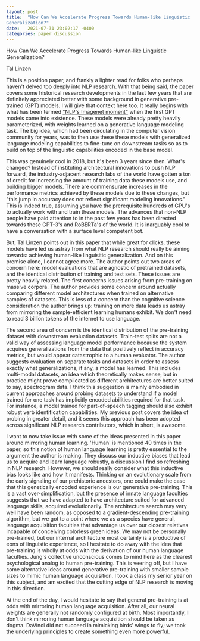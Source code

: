```yaml
---
layout: post
title:  "How Can We Accelerate Progress Towards Human-like Linguistic
Generalization?"
date:   2021-07-31 23:02:17 -0400
categories: paper discussion
---
```


How Can We Accelerate Progress Towards Human-like Linguistic
Generalization?

Tal Linzen

This is a position paper, and frankly a lighter read for folks who perhaps haven't delved too deeply into NLP research. With that being said, the paper covers some historical research developments in the last few years that are definitely appreciated better with some background in generative pre-trained (GPT) models.
I will give that context here too. It really begins with what has been termed ["NLP's Imagenet moment"](https://ruder.io/nlp-imagenet/) when the first GPT models came into existence. These models were already pretty heavily parameterized, with weights learned on a generative language modeling task. The big idea, which had been circulating in the computer vision community for years, was to then use these
these models with generalized language modeling capabilities to fine-tune on downstream tasks so as to build on top of the linguistic capabilities encoded in the base model.

This was genuinely cool in 2018, but it's been 3 years since then. What's changed? Instead of instituting architectural innovations to push NLP forward, the industry-adjacent research labs of the world have gotten a ton of credit for increasing the amount of training data these models use, and building bigger models.
There are commensurate increases in the performance metrics achieved by these models due to these changes, but "this jump in accuracy does not reflect significant modeling innovations." 
This is indeed true, assuming you have the prerequisite hundreds of GPU's to actually work with and train these models.
The advances that non-NLP people have paid attention to in the past few years has been directed towards these GPT-3's and RoBERTa's of the world. It is inarguably cool to have a conversation with a surface level competent bot. 

But, Tal Linzen points out in this paper that while great for clicks, these models have led us astray from what NLP research should really be aiming towards: achieving human-like linguisitic generalization. And on this premise alone, I cannot agree more. The author points out two areas of concern here: model evaluations that are agnostic of pretrained datasets, and the identical distribution of training and test sets.
These issues are pretty heavily related. The first concerns issues arising from pre-training on massive corpora. The author provides some concern around actually comparing different model architectures when trained on alternative samples of datasets. This is less of a concern than the cognitive science consideration the author brings up: training on more data leads us astray from mirroring the sample-efficient learning humans exhibit.
We don't need to read 3 billion tokens of the internet to use language.

The second area of concern is the identical distribution of the pre-training dataset with downstream evaluation datasets. Train-test splits are not a valid way of assessing language model performance because the system acquires generalizations from the data that positively reflect in accuracy metrics, but would appear catastrophic to a human evaluator. The author suggests evaluation on separate tasks and datasets in order to assess exactly what generalizations, if any, a model has learned.
This includes multi-modal datasets, an idea which theoretically makes sense, but in practice might prove complicated as different architectures are better suited to say, spectrogram data. I think this suggestion is mainly embodied in current approaches around probing datasets to understand if a model trained for one task has implicitly encoded abilities required for that task. For instance, a model trained for part-of-speech tagging should also exhibit robust verb identification capabilities. My previous post covers the idea of probing in greater detail, and it seems this approach has been adopted across significant NLP research contributors, which in short, is awesome.

I want to now take issue with some of the ideas presented in this paper around mirroring human learning. 'Human' is mentioned 40 times in the paper, so this notion of human language learning is pretty essential to the argument the author is making. They discuss our inductive biases that lead us to acquire and learn language robustly, a discussion I find so refreshing in NLP research.
However, we should really consider what this inductive bias looks like and how it manifests. Thinking on an evolutionary scale from the early signaling of our prehistoric ancestors, one could make the case that this genetically encoded experience is our generative pre-training. This is a vast over-simplification, but the presence of innate language faculties suggests that we have adapted to have architecture suited for advanced language skills, acquired evolutionarily.
The architecture search may very well have been random, as opposed to a gradient-descending pre-training algorithm, but we got to a point where we as a species have general, language acquisition faculties that advantage us over our closest relatives incapable of conceiving colorless green ideas. We may not be personally pre-trained, but our internal architecture most certainly is a productive of eons of linguistic experience, so I hesitate to do away with the idea that pre-training is wholly at odds with the derivation of our human language faculties.
Jung's collective unconscious comes to mind here as the clearest psychological analog to human pre-training. 
This is veering off, but I have some alternative ideas around generative pre-training with smaller sample sizes to mimic human language acquisition. I took a class my senior year on this subject, and am excited that the cutting edge of NLP research is moving in this direction.
 
At the end of the day, I would hesitate to say that general pre-training is at odds with mirroring human language acquisition. After all, our neural weights are generally not randomly configured at birth. Most importantly, I don't think mirroring human language acquisition should be taken as dogma. DaVinci did not succeed in mimicking birds' wings to fly; we took the underlying principles to create something even more powerful.